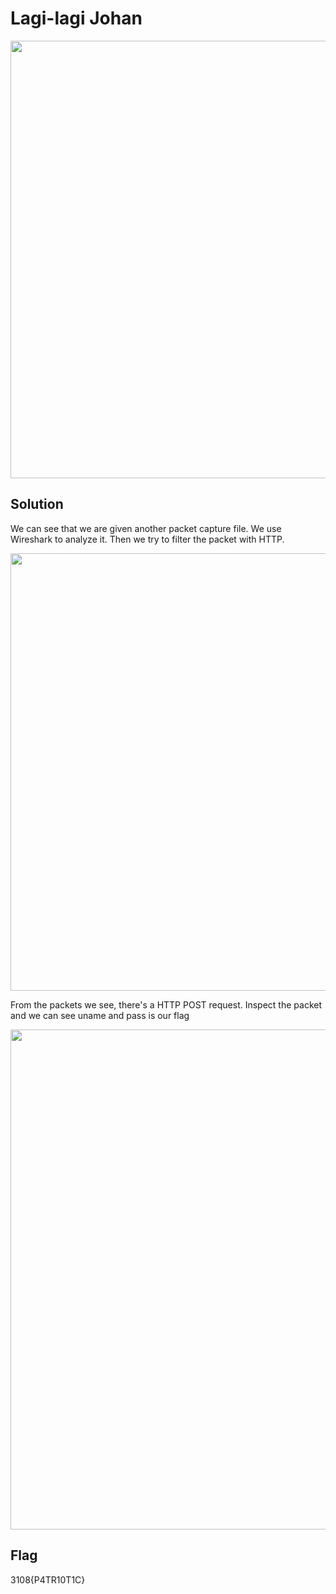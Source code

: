 # Lagi-lagi Johan
<div align ="center">
<img src="https://github.com/Isyraff/3108CTF-Writeup/assets/107107155/dd9a381f-2cee-4d2d-b3ab-b7ede60219a6" width = "700" >
</div>

## Solution
We can see that we are given another packet capture file. We use Wireshark to analyze it. 
Then we try to filter the packet with HTTP.

<div align = "center">
<img src = "https://github.com/Isyraff/3108CTF-Writeup/assets/107107155/4ca7c65a-3813-4618-98e0-9323338c6288" width = "700">
</div>

From the packets we see, there's a HTTP POST request. Inspect the packet and we can see uname and pass is our flag 
<div align = "center">
<img src = "https://github.com/Isyraff/3108CTF-Writeup/assets/107107155/53529a85-fbbb-4665-88d4-55476b5ca04d" width = "800">
</div>


## Flag
3108{P4TR10T1C}
